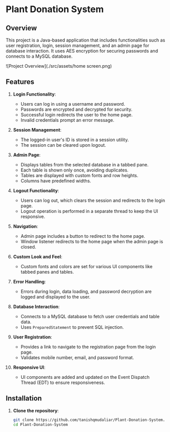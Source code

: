 # Plant Donation System

## Overview
This project is a Java-based application that includes functionalities such as user registration, login, session management, and an admin page for database interaction. It uses AES encryption for securing passwords and connects to a MySQL database.

![Project Overview](./src/assets/home screen.png)

## Features
1. **Login Functionality**:
    - Users can log in using a username and password.
    - Passwords are encrypted and decrypted for security.
    - Successful login redirects the user to the home page.
    - Invalid credentials prompt an error message.

2. **Session Management**:
    - The logged-in user's ID is stored in a session utility.
    - The session can be cleared upon logout.

3. **Admin Page**:
    - Displays tables from the selected database in a tabbed pane.
    - Each table is shown only once, avoiding duplicates.
    - Tables are displayed with custom fonts and row heights.
    - Columns have predefined widths.

4. **Logout Functionality**:
    - Users can log out, which clears the session and redirects to the login page.
    - Logout operation is performed in a separate thread to keep the UI responsive.

5. **Navigation**:
    - Admin page includes a button to redirect to the home page.
    - Window listener redirects to the home page when the admin page is closed.

6. **Custom Look and Feel**:
    - Custom fonts and colors are set for various UI components like tabbed panes and tables.

7. **Error Handling**:
    - Errors during login, data loading, and password decryption are logged and displayed to the user.

8. **Database Interaction**:
    - Connects to a MySQL database to fetch user credentials and table data.
    - Uses `PreparedStatement` to prevent SQL injection.

9. **User Registration**:
    - Provides a link to navigate to the registration page from the login page.
    - Validates mobile number, email, and password format.

10. **Responsive UI**:
    - UI components are added and updated on the Event Dispatch Thread (EDT) to ensure responsiveness.

## Installation
1. **Clone the repository**:
   ```sh
   git clone https://github.com/tanishqmudaliar/Plant-Donation-System.git
   cd Plant-Donation-System
   ```